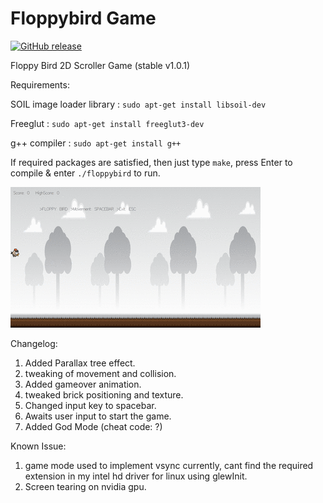 # Floppybird Game
[![GitHub release](https://img.shields.io/github/release/phw/peek.svg)](https://github.com/rocksdanister/floppybird/releases)

Floppy Bird 2D Scroller Game  (stable v1.0.1)

Requirements:

SOIL image loader library : `sudo apt-get install libsoil-dev`

Freeglut : `sudo apt-get install freeglut3-dev`

g++ compiler : `sudo apt-get install g++`

If required packages are satisfied, then just type `make`, press Enter to compile & enter `./floppybird` to run.

![Alt text](/res/animated.gif?raw=true "floppy")

Changelog:
1. Added Parallax tree effect.
2. tweaking of movement and collision.
3. Added gameover animation.
4. tweaked brick positioning and texture.
5. Changed input key to spacebar.
6. Awaits user input to start the game.
7. Added God Mode (cheat code: ?)

Known Issue:

1. game mode used to implement vsync currently, cant find the required extension in my intel hd driver for linux using glewInit.
2. Screen tearing on nvidia gpu.

